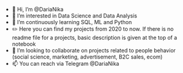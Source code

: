 - 👋 Hi, I’m @DariaNika
- 👀 I’m interested in Data Science and Data Analysis
- 🌱 I’m continuously learning SQL, ML and Python
- ✏️ Here you can find my projects from 2020 to now. If there is no readme file for a projects, basic description is given at the top of a notebook
- 💞️ I’m looking to collaborate on projects related to people behavior (social science, marketing, advertisement, B2C sales, ecom)
- 📫 You can reach via Telegram @DariaNika

